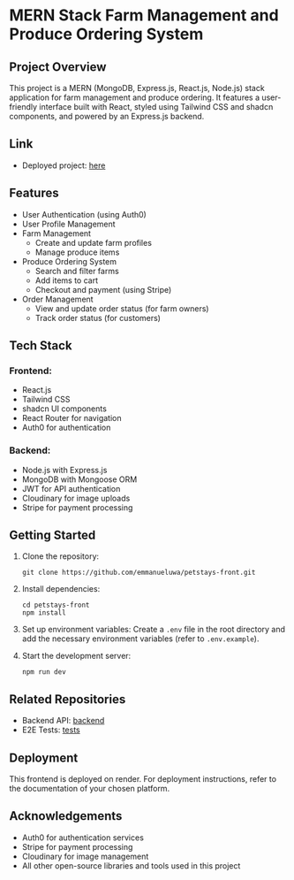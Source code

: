 # MERN Stack Farm Management and Produce Ordering System

## Project Overview

This project is a MERN (MongoDB, Express.js, React.js, Node.js) stack application for farm management and produce ordering. It features a user-friendly interface built with React, styled using Tailwind CSS and shadcn components, and powered by an Express.js backend.

## Link

- Deployed project: [here](https://petstays.onrender.com)

## Features

- User Authentication (using Auth0)
- User Profile Management
- Farm Management
  - Create and update farm profiles
  - Manage produce items
- Produce Ordering System
  - Search and filter farms
  - Add items to cart
  - Checkout and payment (using Stripe)
- Order Management
  - View and update order status (for farm owners)
  - Track order status (for customers)

## Tech Stack

### Frontend:

- React.js
- Tailwind CSS
- shadcn UI components
- React Router for navigation
- Auth0 for authentication

### Backend:

- Node.js with Express.js
- MongoDB with Mongoose ORM
- JWT for API authentication
- Cloudinary for image uploads
- Stripe for payment processing

## Getting Started

1. Clone the repository:

   ```
   git clone https://github.com/emmanueluwa/petstays-front.git
   ```

2. Install dependencies:

   ```
   cd petstays-front
   npm install
   ```

3. Set up environment variables:
   Create a `.env` file in the root directory and add the necessary environment variables (refer to `.env.example`).

4. Start the development server:
   ```
   npm run dev
   ```

## Related Repositories

- Backend API: [backend](https://github.com/emmanueluwa/farm_back)
- E2E Tests: [tests](https://github.com/emmanueluwa/petstays_e2e_tests)

## Deployment

This frontend is deployed on render. For deployment instructions, refer to the documentation of your chosen platform.

## Acknowledgements

- Auth0 for authentication services
- Stripe for payment processing
- Cloudinary for image management
- All other open-source libraries and tools used in this project
